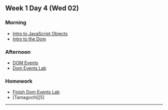## Week 1 Day 4 (Wed 02)

### Morning

- [Intro to JavaScript Objects][1]
- [Intro to the Dom][2]

### Afternoon

- [DOM Events][3]
- [Dom Events Lab][4]

### Homework

- [Finish Dom Events Lab][4]
- [Tamagochi][5]

[1]: ./intro-to-javascript-objects/
[2]: ./intro-to-the-dom/
[3]: ./dom-events/
[4]: ./dom-events-lab/

---
